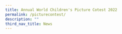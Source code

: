 ```yaml
---
title: Annual World Children's Picture Cotest 2022
permalink: /picturecontest/
description: ""
third_nav_title: News
---
```

